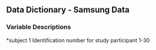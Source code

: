 ## Data Dictionary - Samsung Data

### Variable Descriptions
 *subject   1
    Identification number for study participant
    1-30
